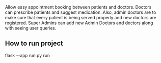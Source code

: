 Allow easy appointment booking between patients and doctors. Doctors can prescribe patients and suggest medication. Also, admin doctors are to make sure that every patient is being served properly and new doctors are registered. Super Admins can add new Admin Doctors and doctors along with seeing user queries.


## How to run project <br>
flask --app run.py run 

